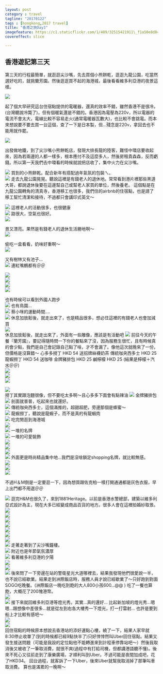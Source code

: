 ```yaml
---
layout: post
category : travel 
tagline: "20170122"
tags : [hongkong,2017 travel]
title: "香港之旅Day3"
imagefeature: https://c1.staticflickr.com/1/489/32515421911\_f1a50e8d84\_b.jpg
covereffect: slice

---
```


## 香港遊記第三天

第三天的行程最簡單，就逛逛尖沙嘴，先去買個小熊餅乾，逛逛九龍公園，吃當然選好吃的，就挑蘭芳園。然後逛逛買不起的海港城，最後看看維多利亞港的夜景這樣。

![](https://farm1.staticflickr.com/433/32264762230_cef949d61a_o.png)

起了個大早研究這台住宿點提供的電暖器，還真的效率不錯，雖然香港不是很冷，(台灣聽說冷斃了)，但有個暖氣還是不錯的。香港因為電壓為220v，所以電器的電流不會太大，電線比較不容易走火(通常電暖器瓦數大)，也比較不會跳電。而本來想說要不要去買一台這個，查了一下是日本製，但...殘念是220v，拿回去也不能用就作罷。

![](https://farm1.staticflickr.com/749/32490549102_77da681855_b.jpg)

出發做地鐵，到了尖沙嘴小熊餅乾店，發現大排長龍的陸客，難怪中環店要收起來，因為若兩邊的人都一樣多，根本應付不及這麼多人，然後房租貴森森，反而虧錢。所以第一天我們去中環看的時候就說把店收了，集中火力在尖沙嘴。
  
![](https://farm1.staticflickr.com/402/32490550152_34a950d3e4_b.jpg)
買到的小熊餅乾。配合新年有搭配過年氣氛的包裝ㄟ。  
![](https://farm1.staticflickr.com/368/32603105066_328be4890e_b.jpg)
走去九龍公園晃晃。聽說這裡是有錢老人的退休地。常常看到港片裡那些黑道大哥，都說退休後要在這邊幫自己或幫老人家買的單位，然後養老。
這個點是在九龍公園轉角的清真寺，香港移工也很多，我們住的airbnb的住宿點，也是請了移工幫忙清潔和接待，不過都只會講印式英文～
  
![](https://farm1.staticflickr.com/423/32603109406_bcbde47e86_b.jpg)
這裡老人的活動很多，也很健康  
![](https://farm1.staticflickr.com/606/32490738002_2146e82b33_b.jpg)
路很大，空氣也很好。  
![](https://farm1.staticflickr.com/294/32490737312_4ee8e630fc_b.jpg)

景又漂亮。果然是有錢老人的退休生活勝地啊～  
![](https://farm1.staticflickr.com/709/32490736292_d762252ec4_b.jpg)

偷吃一盒看看，奶味好重啊～  
![](https://farm1.staticflickr.com/741/32264313480_139b886982_b.jpg)

又有樹林又有池子...  
![](https://farm1.staticflickr.com/354/32490735342_a727c3d2df_b.jpg)
連紅嘴鶴都有＠＠
  
![](https://farm1.staticflickr.com/289/31800907284_fc18767268_b.jpg)  
![](https://farm1.staticflickr.com/340/32490733682_504e55f46f_b.jpg)  
![](https://farm1.staticflickr.com/454/32264314410_0d8dd6d063_b.jpg)  
![](https://farm1.staticflickr.com/464/32643788075_af281ecb83_b.jpg)

也有時候可以看到外國人跑步  
![](https://farm1.staticflickr.com/399/32490556562_4655bb25a3_b.jpg)
也有鳥園...  
![](https://farm1.staticflickr.com/466/32490732542_64ec9a43b4_b.jpg)
蔡小咪的運動時間....  
![](https://farm1.staticflickr.com/574/32490557802_5abf51f217_b.jpg)
休息加放鬆後，就走出來了，也是精品很多，想必住這裡的有錢老人也會加減買  
![](https://farm1.staticflickr.com/600/32490731462_aa70568f39_b.jpg)  
休息加放鬆後，就走出來了，外面有一些雕像，應該是有活動吧
![](https://farm1.staticflickr.com/685/32490558382_36fc349bdb_b.jpg)
前往今天的午餐『蘭芳園』，要記得隨時問一下你的餐點來了沒，因為服務生很忙，且有時候真的會少點，我們是自己會記錄自己點了啥，才不會漏了。像他這次就晚來了一份，但價格是沒算錯～
心多多撈丁 HKD 54 送招牌絲襪奶茶
傳統咖央西多士 HKD 25 
龍蝦撈丁 HKD 54 送咖啡
金牌豬排包 HKD 25
鹹檸檬 HKD 25 (結果是檸檬＋汽水＠＠)  
![](https://farm1.staticflickr.com/531/32490558882_14dfa63876_b.jpg)  
![](https://farm1.staticflickr.com/325/32264321020_ac659b277a_b.jpg)  
![](https://farm1.staticflickr.com/301/32264321940_ddcf5d5238_b.jpg)
  
![](https://farm1.staticflickr.com/417/32490561532_e72d472c4d_b.jpg)  
撈丁其實跟泡麵很像，但不要吃太多啊～且心多多下面會有點辣油
![](https://farm1.staticflickr.com/402/32603133476_7b138cbfbf_b.jpg)
金牌豬排包  
![](https://farm1.staticflickr.com/708/31831638343_3a0bdd86d8_b.jpg)
剖面就普普，吃起來也就還好。  
![](https://farm1.staticflickr.com/595/32264324960_809ea16432_b.jpg)
傳統咖央西多士，這個滿推的，超甜超肥，旁邊那個是蜂蜜～  
![](https://farm1.staticflickr.com/410/32521259621_d4b043d740_b.jpg)
龍蝦撈丁，聽說是龍蝦子，而不是真的有龍蝦肉  
![](https://farm1.staticflickr.com/620/32521261831_de86b6b605_b.jpg)
吃完閒逛到海港城  
![](https://farm1.staticflickr.com/607/32521264261_ab1ecf4731_b.jpg)  
![](https://farm1.staticflickr.com/596/32643794985_9939185cc9_b.jpg)
一堆的名牌  
![](https://farm1.staticflickr.com/545/31831646383_34fda5bca8_b.jpg)
一堆的可愛裝飾  
![](https://farm1.staticflickr.com/332/31831647703_be9ab4d2e7_b.jpg)  
![](https://farm1.staticflickr.com/585/32490572452_507ed0b34d_b.jpg)  
![](https://farm1.staticflickr.com/632/32490573692_8a8d467dc4_b.jpg)  
![](https://farm1.staticflickr.com/520/31800749184_f9809b805e_b.jpg)
外面更是時尚精品集中地...我們是沒啥鎖定shopping名牌，就比較無感。  
![](https://farm1.staticflickr.com/467/31800750464_f85811fca1_b.jpg)  
![](https://farm1.staticflickr.com/523/31800751354_b1450ff231_b.jpg)  
![](https://farm1.staticflickr.com/586/31800752124_2f3e2f61b5_b.jpg)

不過H＆M倒是一定要逛一下，因為想買跟佐克柏一樣打開通通都是灰色衣服，早上出門都不用選＠＠
  
![](https://farm1.staticflickr.com/700/31800753184_43280a50ca_b.jpg)
逛完H&M也很久了，來到1881Heritage。以前是香港水警總部，建築以維多利亞式設計為主，現在大多已經變成商品百貨的地方。很多人會在這裡拍婚紗取景。  
![](https://farm1.staticflickr.com/477/31800754284_4fb33b1ac4_b.jpg)  
![](https://farm1.staticflickr.com/633/32643809225_d191a934cb_b.jpg)  
![](https://farm1.staticflickr.com/587/32643811445_edbdf1fe0e_b.jpg)  
![](https://farm1.staticflickr.com/290/32643813805_103a57dd79_b.jpg)  
![](https://farm1.staticflickr.com/261/32643816415_6e91c0ca92_b.jpg)  
![](https://farm1.staticflickr.com/435/32643818205_c758d55aab_b.jpg)  
![](https://farm1.staticflickr.com/563/32521280131_3ee4ea5238_b.jpg)  
![](https://farm1.staticflickr.com/608/32643822615_f6ef336387_b.jpg)
走著走著到了尖沙嘴鐘樓。  
![](https://farm1.staticflickr.com/689/32521422801_ccdc7192ab_b.jpg)
附近也是年節氣氛濃厚  
![](https://farm1.staticflickr.com/598/32264363030_687aeb13e5_b.jpg)
看著維多利亞港的夕陽  
![](https://farm1.staticflickr.com/561/32603165016_9af657fa47_b.jpg)  
![](https://farm1.staticflickr.com/396/32643827345_9fbfd33aae_b.jpg)  
![](https://farm1.staticflickr.com/648/32643829395_9504f1ec52_b.jpg)
後來問了一下旁邊在站的警衛星光大道哪裡去，結果我發現他們很愛說一半，也不說已經歇業。結果走到洲際飯店時，服務人員才說已經歇業了～只好跑到對面SOGO吃晚餐。(洲際飯店一晚吃到飽的大人800小孩600...@@ ) 吃了一餐也算飽，大概花了200塊港幣。  
![](https://farm1.staticflickr.com/265/32521291251_b1c077dd32_b.jpg)  
![](https://farm1.staticflickr.com/715/32643830855_9d519624fe_b.jpg)
接下來就回維多利亞港等燈光秀。其實...真的還好... 比起新加坡的燈光秀...嗯嗯...跟想像中差很多...就是從左到右各大樓秀一下燈光，打一打雷射...
也許是要到船上才比較有感吧～  
![](https://farm1.staticflickr.com/271/31800776004_9412726e4b_b.jpg)  
![](https://farm1.staticflickr.com/620/32643834215_01be9f4244_b.jpg)   
回住宿點的時候原本想說去香港站的添好運點心樓，繞了一下，結果人家早就8:30停止收單了(到的時候都已經9點快半了)只好悻悻然叫Uber回住宿點。結果又發生接送問題（可能是我設的定位點他不能轉進來到計程車停靠站吧～）然後我取消後又被收了一筆取消費，就很不爽(過程中有打給司機，但都講港語聽不懂)。後來不死心又往前走到了康樂廣場，才順利叫到Uber。不過可能是夜間加成吧，花了HKD34。
回台過程，就客訴了一下Uber，後來Uber就幫我取消掉了那筆叫車取消費。
算也是滿累的一晚啊～